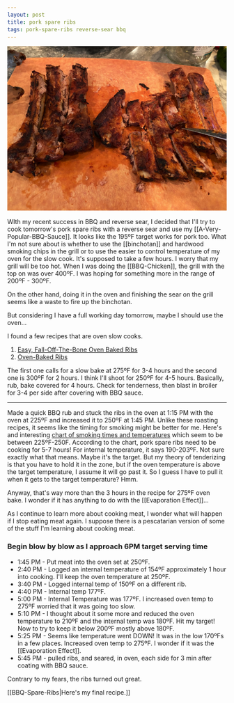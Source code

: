 ```yaml
---
layout: post
title: pork spare ribs
tags: pork-spare-ribs reverse-sear bbq
---
```

![Spare Ribs](/images/recipes/F6F34E62-D960-486A-9A20-B976D1309E32-50715-00080BBC09D1E91C/E766C562-5EBC-4C39-A1B6-41EB6963081B-50715-00081F5A55BD3B82.jpg)

WIth my recent success in BBQ and reverse sear, I decided that I'll try to cook tomorrow's pork spare ribs with a reverse sear and use my [[A-Very-Popular-BBQ-Sauce]]. It looks like the 195ºF target works for pork too. What I'm not sure about is whether to use the [[binchotan]] and hardwood smoking chips in the grill or to use the easier to control temperature of my oven for the slow cook. It's supposed to take a few hours. I worry that my grill will be too hot. When I was doing the [[BBQ-Chicken]], the grill with the top on was over 400ºF. I was hoping for something more in the range of 200ºF - 300ºF.

On the other hand, doing it in the oven and finishing the sear on the grill seems like a waste to fire up the binchotan.

But considering I have a full working day tomorrow, maybe I should use the oven...

I found a few recipes that are oven slow cooks.

1. [Easy, Fall-Off-The-Bone Oven Baked Ribs](https://www.inspiredtaste.net/7179/sweet-and-spicy-oven-baked-ribs/)
2. [Oven-Baked Ribs](https://cookthestory.com/oven-baked-ribs/)

The first one calls for a slow bake at 275ºF for 3-4 hours and the second one is 300ºF for 2 hours. I think I'll shoot for 250ºF for 4-5 hours. Basically, rub, bake covered for 4 hours. Check for tenderness, then blast in broiler for 3-4 per side after covering with BBQ sauce.

---

Made a quick BBQ rub and stuck the ribs in the oven at 1:15 PM with the oven at 225ºF and increased it to 250ºF at 1:45 PM. Unlike these roasting recipes, it seems like the timing for smoking might be better for me. Here's and interesting [chart of smoking times and temperatures](https://www.smokedbbqsource.com/smoking-times-temperatures/) which seem to be between 225ºF-250F. According to the chart, pork spare ribs need to be cooking for 5-7 hours! For internal temperature, it says 190-203ºF. Not sure exactly what that means. Maybe it's the target. But my theory of tenderizing is that you have to hold it in the zone, but if the oven temperature is above the target temperature, I assume it will go past it. So I guess I have to pull it when it gets to the target temperature? Hmm.

Anyway, that's way more than the 3 hours in the recipe for 275ºF oven bake. I wonder if it has anything to do with the [[Evaporation Effect]]...

As I continue to learn more about cooking meat, I wonder what will happen if I stop eating meat again. I suppose there is a pescatarian version of some of the stuff I'm learning about cooking meat.

### Begin blow by blow as I approach 6PM target serving time

- 1:45 PM - Put meat into the oven set at 250ºF.
- 2:40 PM - Logged an internal temperature of 154ºF approximately 1 hour into cooking. I'll keep the oven temperature at 250ºF.
- 3:40 PM - Logged internal temp of 150ºF on a different rib.
- 4:40 PM - Internal temp 177ºF.
- 5:00 PM - Internal Temperature was 177ºF. I increased oven temp to 275ºF worried that it was going too slow.
- 5:10 PM - I thought about it some more and reduced the oven temperature to 210ºF  and the internal temp was 180ºF. Hit my target! Now to try to keep it below 200ºF mostly above 180ºF.
- 5:25 PM - Seems like temperature went DOWN! It was in the low 170ºFs in a few places. Increased oven temp to 275ºF. I wonder if it was the [[Evaporation Effect]].
- 5:45 PM - pulled ribs, and seared, in oven, each side for 3 min after coating with BBQ sauce.

Contrary to my fears, the ribs turned out great.

[[BBQ-Spare-Ribs|Here's my final recipe.]]